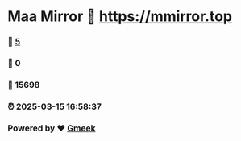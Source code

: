 # Maa Mirror :link: https://mmirror.top 
### :page_facing_up: [5](https://mmirror.top/tag.html) 
### :speech_balloon: 0 
### :hibiscus: 15698 
### :alarm_clock: 2025-03-15 16:58:37 
### Powered by :heart: [Gmeek](https://github.com/Meekdai/Gmeek)
